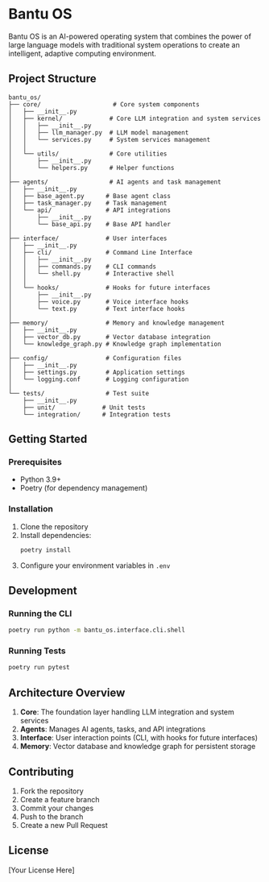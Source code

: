 # Bantu OS

Bantu OS is an AI-powered operating system that combines the power of large language models with traditional system operations to create an intelligent, adaptive computing environment.

## Project Structure

```
bantu_os/
├── core/                    # Core system components
│   ├── __init__.py
│   ├── kernel/             # Core LLM integration and system services
│   │   ├── __init__.py
│   │   ├── llm_manager.py  # LLM model management
│   │   └── services.py     # System services management
│   │
│   └── utils/              # Core utilities
│       ├── __init__.py
│       └── helpers.py      # Helper functions
│
├── agents/                 # AI agents and task management
│   ├── __init__.py
│   ├── base_agent.py      # Base agent class
│   ├── task_manager.py    # Task management
│   └── api/               # API integrations
│       ├── __init__.py
│       └── base_api.py    # Base API handler
│
├── interface/             # User interfaces
│   ├── __init__.py
│   ├── cli/               # Command Line Interface
│   │   ├── __init__.py
│   │   ├── commands.py    # CLI commands
│   │   └── shell.py       # Interactive shell
│   │
│   └── hooks/             # Hooks for future interfaces
│       ├── __init__.py
│       ├── voice.py       # Voice interface hooks
│       └── text.py        # Text interface hooks
│
├── memory/                # Memory and knowledge management
│   ├── __init__.py
│   ├── vector_db.py       # Vector database integration
│   └── knowledge_graph.py # Knowledge graph implementation
│
├── config/                # Configuration files
│   ├── __init__.py
│   ├── settings.py        # Application settings
│   └── logging.conf       # Logging configuration
│
└── tests/                 # Test suite
    ├── __init__.py
    ├── unit/             # Unit tests
    └── integration/      # Integration tests
```

## Getting Started

### Prerequisites
- Python 3.9+
- Poetry (for dependency management)

### Installation
1. Clone the repository
2. Install dependencies:
   ```bash
   poetry install
   ```
3. Configure your environment variables in `.env`

## Development

### Running the CLI
```bash
poetry run python -m bantu_os.interface.cli.shell
```

### Running Tests
```bash
poetry run pytest
```

## Architecture Overview

1. **Core**: The foundation layer handling LLM integration and system services
2. **Agents**: Manages AI agents, tasks, and API integrations
3. **Interface**: User interaction points (CLI, with hooks for future interfaces)
4. **Memory**: Vector database and knowledge graph for persistent storage

## Contributing

1. Fork the repository
2. Create a feature branch
3. Commit your changes
4. Push to the branch
5. Create a new Pull Request

## License

[Your License Here]
